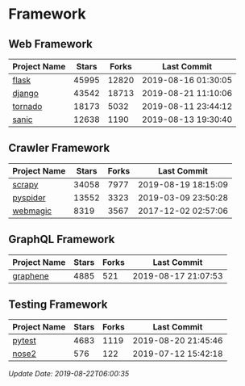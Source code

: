 # Framework

## Web Framework

| Project Name | Stars | Forks | Last Commit |
| ------------ | ----- | ----- | ----------- |
| [flask](https://github.com/pallets/flask) | 45995 | 12820 | 2019-08-16 01:30:05 |
| [django](https://github.com/django/django) | 43542 | 18713 | 2019-08-21 11:10:06 |
| [tornado](https://github.com/tornadoweb/tornado) | 18173 | 5032 | 2019-08-11 23:44:12 |
| [sanic](https://github.com/huge-success/sanic) | 12638 | 1190 | 2019-08-13 19:30:40 |

## Crawler Framework

| Project Name | Stars | Forks | Last Commit |
| ------------ | ----- | ----- | ----------- |
| [scrapy](https://github.com/scrapy/scrapy) | 34058 | 7977 | 2019-08-19 18:15:09 |
| [pyspider](https://github.com/binux/pyspider) | 13552 | 3323 | 2019-03-09 23:50:28 |
| [webmagic](https://github.com/code4craft/webmagic) | 8319 | 3567 | 2017-12-02 02:57:06 |

## GraphQL Framework

| Project Name | Stars | Forks | Last Commit |
| ------------ | ----- | ----- | ----------- |
| [graphene](https://github.com/graphql-python/graphene) | 4885 | 521 | 2019-08-17 21:07:53 |

## Testing Framework

| Project Name | Stars | Forks | Last Commit |
| ------------ | ----- | ----- | ----------- |
| [pytest](https://github.com/pytest-dev/pytest) | 4683 | 1119 | 2019-08-20 21:45:46 |
| [nose2](https://github.com/nose-devs/nose2) | 576 | 122 | 2019-07-12 15:42:18 |

*Update Date: 2019-08-22T06:00:35*